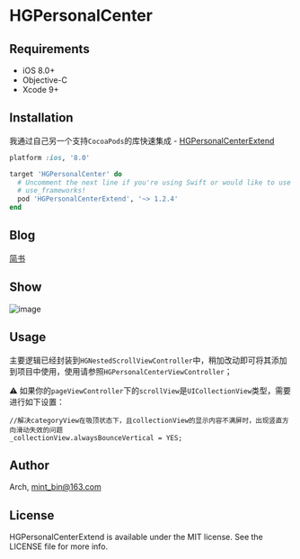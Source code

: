 # HGPersonalCenter

## Requirements

- iOS 8.0+ 
- Objective-C
- Xcode 9+

## Installation
我通过自己另一个支持`CocoaPods`的库快速集成 - [HGPersonalCenterExtend](https://github.com/ArchLL/HGPersonalCenterExtend)


```ruby
platform :ios, '8.0'

target 'HGPersonalCenter' do
  # Uncomment the next line if you're using Swift or would like to use dynamic frameworks
  # use_frameworks!
  pod 'HGPersonalCenterExtend', '~> 1.2.4'
end
```

## Blog 
[简书](https://www.jianshu.com/p/8b87837d9e3a)

## Show  

![image](https://github.com/ArchLL/HGPersonalCenter/blob/master/show.gif)


## Usage
主要逻辑已经封装到`HGNestedScrollViewController`中，稍加改动即可将其添加到项目中使用，使用请参照`HGPersonalCenterViewController`；  

⚠️ 如果你的`pageViewController`下的`scrollView`是`UICollectionView`类型，需要进行如下设置：
```Objc
//解决categoryView在吸顶状态下，且collectionView的显示内容不满屏时，出现竖直方向滑动失效的问题
_collectionView.alwaysBounceVertical = YES;
```

## Author

Arch, mint_bin@163.com

## License

HGPersonalCenterExtend is available under the MIT license. See the LICENSE file for more info.

